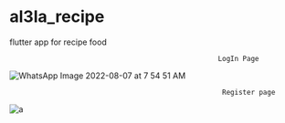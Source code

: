 # al3la_recipe

flutter app for recipe food 

                                                       LogIn Page

![WhatsApp Image 2022-08-07 at 7 54 51 AM](https://user-images.githubusercontent.com/67373304/187819706-cfce8093-cfac-44a7-b137-bc9c893ea20c.jpeg)

                                                        Register page
![a](https://user-images.githubusercontent.com/67373304/187819946-00f50aad-d9e0-423a-a3bd-ad5f8e083997.jpeg)




